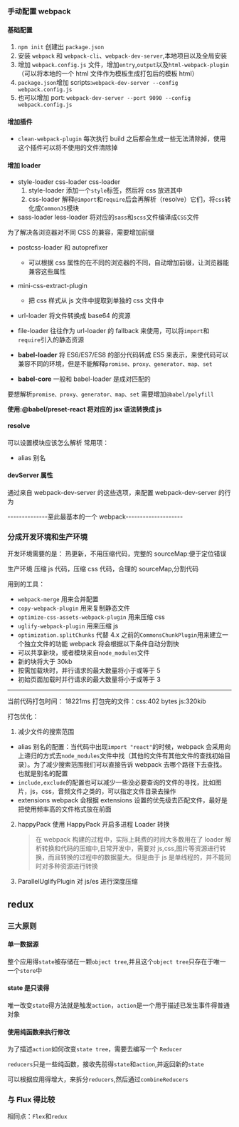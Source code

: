 ### 手动配置 webpack

#### 基础配置

1. `npm init` 创建出 `package.json`
2. 安装 `webpack` 和 `webpack-cli`、`webpack-dev-server`,本地项目以及全局安装
3. 增加 `webpack.config.js` 文件，增加`entry`,`output`以及`html-webpack-plugin`（可以将本地的一个 html 文件作为模板生成打包后的模板 html）
4. `package.json`增加 scripts:`webpack-dev-server --config webpack.config.js`
5. 也可以增加 port: `webpack-dev-server --port 9090 --config webpack.config.js`

#### 增加插件

- `clean-webpack-plugin` 每次执行 build 之后都会生成一些无法清除掉，使用这个插件可以将不使用的文件清除掉

#### 增加 loader

- style-loader css-loader css-loader
  1. style-loader 添加一个`style`标签，然后将 css 放进其中
  2. css-loader 解释`@import`和`require`后会再解析（resolve）它们，将`css`转化成`CommonJS`模块
- sass-loader less-loader 将对应的`sass`和`scss`文件编译成`CSS`文件

为了解决各浏览器对不同 CSS 的兼容，需要增加前缀

- postcss-loader 和 autoprefixer
  - 可以根据 css 属性的在不同的浏览器的不同，自动增加前缀，让浏览器能兼容这些属性
- mini-css-extract-plugin
  - 把 css 样式从 js 文件中提取到单独的 css 文件中
- url-loader 将文件转换成 base64 的资源
- file-loader 往往作为 url-loader 的 fallback 来使用，可以将`import`和`require`引入的静态资源

- **babel-loader** 将 ES6/ES7/ES8 的部分代码转成 ES5 来表示，来使代码可以兼容不同的环境，但是不能解释`promise、proxy、generator、map、set`
- **babel-core** 一般和 babel-loader 是成对匹配的

要想解析`promise、proxy、generator、map、set`
需要增加`@babel/polyfill`

**使用:@babel/preset-react 将对应的 jsx 语法转换成 js**

#### resolve

可以设置模块应该怎么解析
常用项：

- alias 别名

#### devServer 属性

通过来自 webpack-dev-server 的这些选项，来配置 webpack-dev-server 的行为

--------------至此最基本的一个 webpack--------------------

### 分成开发环境和生产环境

开发环境需要的是：
热更新，不用压缩代码，完整的 sourceMap:便于定位错误

生产环境
压缩 js 代码，压缩 css 代码，合理的 sourceMap,分割代码

用到的工具：

- `webpack-merge` 用来合并配置
- `copy-webpack-plugin` 用来复制静态文件
- `optimize-css-assets-webpack-plugin` 用来压缩 css
- `uglify-webpack-plugin` 用来压缩 js
- `optimization.splitChunks` 代替 4.x 之前的`CommonsChunkPlugin`用来建立一个独立文件的功能
  webpack 将会根据以下条件自动分割快
- 可以共享新块，或者模块来自`node_modules`文件
- 新的块将大于 30kb
- 按需加载块时，并行请求的最大数量将小于或等于 5
- 初始页面加载时并行请求的最大数量将小于或等于 3

---

当前代码打包时间： 18221ms
打包完的文件：css:402 bytes js:320kib

打包优化：

1. 减少文件的搜索范围

- alias 别名的配置：当代码中出现`import "react"`的时候，webpack 会采用向上递归的方式去`node_modules`文件中找（其他的文件有其他文件的查找初始目录）。为了减少搜索范围我们可以直接告诉 webpack 去哪个路径下去查找。也就是别名的配置
- `include,exclude`的配置也可以减少一些没必要查询的文件的寻找，比如图片，js，css，音频文件之类的，可以指定文件目录去操作
- extensions webpack 会根据 extensions 设置的优先级去匹配文件，最好是把使用频率高的文件格式放在前面

2. happyPack 使用 HappyPack 开启多进程 Loader 转换

   > 在 webpack 构建的过程中，实际上耗费的时间大多数用在了 loader 解析转换和代码的压缩中,日常开发中，需要对 js,css,图片等资源进行转换，而且转换的过程中的数据量大。但是由于 js 是单线程的，并不能同时对多种资源进行转换

3. ParallelUglifyPlugin 对 js/es 进行深度压缩

## redux

### 三大原则

#### 单一数据源

整个应用得`state`被存储在一颗`object tree`,并且这个`object tree`只存在于唯一一个`store`中

#### state 是只读得

唯一改变`state`得方法就是触发`action`，`action`是一个用于描述已发生事件得普通对象

#### 使用纯函数来执行修改

为了描述`action`如何改变`state tree`，需要去编写一个 `Reducer`

`reducers`只是一些纯函数，接收先前得`state`和`action`,并返回新的`state`

可以根据应用得增大，来拆分`reducers`,然后通过`combineReducers`

### 与 Flux 得比较

相同点：`Flex`和`redux`
